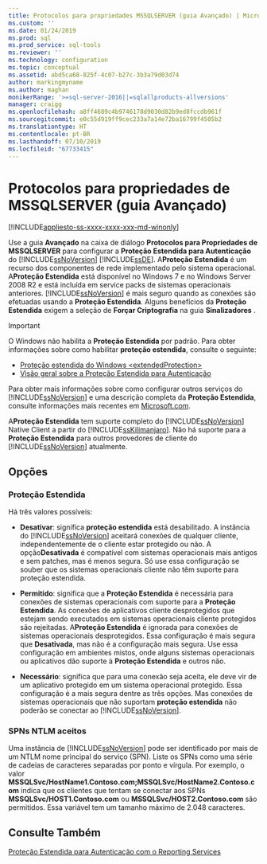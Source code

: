 ```yaml
---
title: Protocolos para propriedades MSSQLSERVER (guia Avançado) | Microsoft Docs
ms.custom: ''
ms.date: 01/24/2019
ms.prod: sql
ms.prod_service: sql-tools
ms.reviewer: ''
ms.technology: configuration
ms.topic: conceptual
ms.assetid: abd5ca68-825f-4c07-b27c-3b3a79d03d74
author: markingmyname
ms.author: maghan
monikerRange: '>=sql-server-2016||=sqlallproducts-allversions'
manager: craigg
ms.openlocfilehash: a8ff4689c4b9746178d9030d82b9ed8fccdb961f
ms.sourcegitcommit: e0c55d919ff9cec233a7a14e72ba16799f4505b2
ms.translationtype: HT
ms.contentlocale: pt-BR
ms.lasthandoff: 07/10/2019
ms.locfileid: "67733415"
---
```

# <a name="protocols-for-mssqlserver-properties-advanced-tab"></a>Protocolos para propriedades de MSSQLSERVER (guia Avançado)

[!INCLUDE[appliesto-ss-xxxx-xxxx-xxx-md-winonly](../../includes/appliesto-ss-xxxx-xxxx-xxx-md-winonly.md)]

Use a guia **Avançado** na caixa de diálogo **Protocolos para Propriedades de MSSQLSERVER** para configurar a **Proteção Estendida para Autenticação** do [!INCLUDE[ssNoVersion](../../includes/ssnoversion-md.md)] [!INCLUDE[ssDE](../../includes/ssde-md.md)]. A**Proteção Estendida** é um recurso dos componentes de rede implementado pelo sistema operacional. A**Proteção Estendida** está disponível no Windows 7 e no Windows Server 2008 R2 e está incluída em service packs de sistemas operacionais anteriores. [!INCLUDE[ssNoVersion](../../includes/ssnoversion-md.md)] é mais seguro quando as conexões são efetuadas usando a **Proteção Estendida**. Alguns benefícios da **Proteção Estendida** exigem a seleção de **Forçar Criptografia** na guia **Sinalizadores** .

> [!IMPORTANT]  
> O Windows não habilita a **Proteção Estendida** por padrão. Para obter informações sobre como habilitar **proteção estendida**, consulte o seguinte:
> - [Proteção estendida do Windows \<extendedProtection\>](https://docs.microsoft.com/iis/configuration/system.webserver/security/authentication/windowsauthentication/extendedprotection/)
> - [Visão geral sobre a Proteção Estendida para Autenticação](https://docs.microsoft.com/dotnet/framework/wcf/feature-details/extended-protection-for-authentication-overview)

Para obter mais informações sobre como configurar outros serviços do [!INCLUDE[ssNoVersion](../../includes/ssnoversion-md.md)] e uma descrição completa da **Proteção Estendida**, consulte informações mais recentes em [Microsoft.com](https://go.microsoft.com/fwlink/?LinkId=177752).

A**Proteção Estendida** tem suporte completo do [!INCLUDE[ssNoVersion](../../includes/ssnoversion-md.md)] Native Client a partir do [!INCLUDE[ssKilimanjaro](../../includes/sskilimanjaro-md.md)]. Não há suporte para a **Proteção Estendida** para outros provedores de cliente do [!INCLUDE[ssNoVersion](../../includes/ssnoversion-md.md)] atualmente.

## <a name="options"></a>Opções

### <a name="extended-protection"></a>Proteção Estendida

Há três valores possíveis:  

- **Desativar**: significa **proteção estendida** está desabilitado. A instância do [!INCLUDE[ssNoVersion](../../includes/ssnoversion-md.md)] aceitará conexões de qualquer cliente, independentemente de o cliente estar protegido ou não. A opção**Desativada** é compatível com sistemas operacionais mais antigos e sem patches, mas é menos segura. Só use essa configuração se souber que os sistemas operacionais cliente não têm suporte para proteção estendida.

- **Permitido**: significa que a **Proteção Estendida** é necessária para conexões de sistemas operacionais com suporte para a **Proteção Estendida**. As conexões de aplicativos cliente desprotegidos que estejam sendo executados em sistemas operacionais cliente protegidos são rejeitadas. A**Proteção Estendida** é ignorada para conexões de sistemas operacionais desprotegidos. Essa configuração é mais segura que **Desativada**, mas não é a configuração mais segura. Use essa configuração em ambientes mistos, onde alguns sistemas operacionais ou aplicativos dão suporte à **Proteção Estendida** e outros não.

- **Necessário**: significa que para uma conexão seja aceita, ele deve vir de um aplicativo protegido em um sistema operacional protegido. Essa configuração é a mais segura dentre as três opções. Mas conexões de sistemas operacionais que não suportam **proteção estendida** não poderão se conectar ao [!INCLUDE[ssNoVersion](../../includes/ssnoversion-md.md)].

### <a name="accepted-ntlm-spns"></a>SPNs NTLM aceitos

Uma instância de [!INCLUDE[ssNoVersion](../../includes/ssnoversion-md.md)] pode ser identificado por mais de um NTLM nome principal do serviço (SPN). Liste os SPNs como uma série de cadeias de caracteres separadas por ponto e vírgula. Por exemplo, o valor **MSSQLSvc/HostName1.Contoso.com;MSSQLSvc/HostName2.Contoso.com** indica que os clientes que tentam se conectar aos SPNs **MSSQLSvc/HOST1.Contoso.com** ou **MSSQLSvc/HOST2.Contoso.com** são permitidos. Essa variável tem um tamanho máximo de 2.048 caracteres.

## <a name="see-also"></a>Consulte Também

[Proteção Estendida para Autenticação com o Reporting Services](../../reporting-services/security/extended-protection-for-authentication-with-reporting-services.md)

